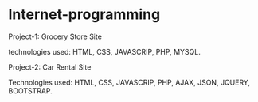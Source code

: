 # Internet-programming

Project-1: Grocery Store Site

technologies used: HTML, CSS, JAVASCRIP, PHP, MYSQL.


Project-2: Car Rental Site

Technologies used: HTML, CSS, JAVASCRIP, PHP, AJAX, JSON, JQUERY, BOOTSTRAP.
